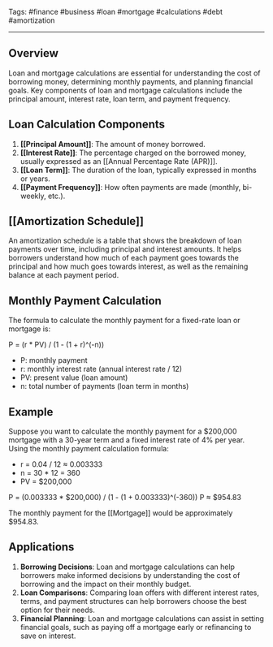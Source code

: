 Tags: #finance #business #loan #mortgage #calculations #debt #amortization

---

## Overview

Loan and mortgage calculations are essential for understanding the cost of borrowing money, determining monthly payments, and planning financial goals. Key components of loan and mortgage calculations include the principal amount, interest rate, loan term, and payment frequency.

## Loan Calculation Components

1.  **[[Principal Amount]]**: The amount of money borrowed.
2.  **[[Interest Rate]]**: The percentage charged on the borrowed money, usually expressed as an [[Annual Percentage Rate (APR)]].
3.  **[[Loan Term]]**: The duration of the loan, typically expressed in months or years.
4.  **[[Payment Frequency]]**: How often payments are made (monthly, bi-weekly, etc.).

## [[Amortization Schedule]]

An amortization schedule is a table that shows the breakdown of loan payments over time, including principal and interest amounts. It helps borrowers understand how much of each payment goes towards the principal and how much goes towards interest, as well as the remaining balance at each payment period.

## Monthly Payment Calculation

The formula to calculate the monthly payment for a fixed-rate loan or mortgage is:

P = (r * PV) / (1 - (1 + r)^(-n))

-   P: monthly payment
-   r: monthly interest rate (annual interest rate / 12)
-   PV: present value (loan amount)
-   n: total number of payments (loan term in months)

## Example

Suppose you want to calculate the monthly payment for a $200,000 mortgage with a 30-year term and a fixed interest rate of 4% per year. Using the monthly payment calculation formula:

-   r = 0.04 / 12 ≈ 0.003333
-   n = 30 * 12 = 360
-   PV = $200,000

P = (0.003333 * $200,000) / (1 - (1 + 0.003333)^(-360)) P ≈ $954.83

The monthly payment for the [[Mortgage]] would be approximately $954.83.

## Applications

1.  **Borrowing Decisions**: Loan and mortgage calculations can help borrowers make informed decisions by understanding the cost of borrowing and the impact on their monthly budget.
2.  **Loan Comparisons**: Comparing loan offers with different interest rates, terms, and payment structures can help borrowers choose the best option for their needs.
3.  **Financial Planning**: Loan and mortgage calculations can assist in setting financial goals, such as paying off a mortgage early or refinancing to save on interest.